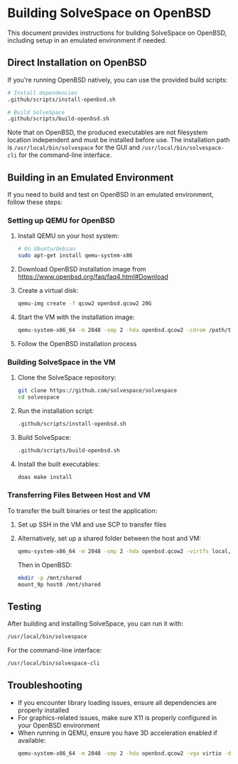 # Building SolveSpace on OpenBSD

This document provides instructions for building SolveSpace on OpenBSD, including setup in an emulated environment if needed.

## Direct Installation on OpenBSD

If you're running OpenBSD natively, you can use the provided build scripts:

```sh
# Install dependencies
.github/scripts/install-openbsd.sh

# Build SolveSpace
.github/scripts/build-openbsd.sh
```

Note that on OpenBSD, the produced executables are not filesystem location independent and must be installed before use. The installation path is `/usr/local/bin/solvespace` for the GUI and `/usr/local/bin/solvespace-cli` for the command-line interface.

## Building in an Emulated Environment

If you need to build and test on OpenBSD in an emulated environment, follow these steps:

### Setting up QEMU for OpenBSD

1. Install QEMU on your host system:
   ```sh
   # On Ubuntu/Debian
   sudo apt-get install qemu-system-x86
   ```

2. Download OpenBSD installation image from https://www.openbsd.org/faq/faq4.html#Download

3. Create a virtual disk:
   ```sh
   qemu-img create -f qcow2 openbsd.qcow2 20G
   ```

4. Start the VM with the installation image:
   ```sh
   qemu-system-x86_64 -m 2048 -smp 2 -hda openbsd.qcow2 -cdrom /path/to/install*.iso -boot d
   ```

5. Follow the OpenBSD installation process

### Building SolveSpace in the VM

1. Clone the SolveSpace repository:
   ```sh
   git clone https://github.com/solvespace/solvespace
   cd solvespace
   ```

2. Run the installation script:
   ```sh
   .github/scripts/install-openbsd.sh
   ```

3. Build SolveSpace:
   ```sh
   .github/scripts/build-openbsd.sh
   ```

4. Install the built executables:
   ```sh
   doas make install
   ```

### Transferring Files Between Host and VM

To transfer the built binaries or test the application:

1. Set up SSH in the VM and use SCP to transfer files
2. Alternatively, set up a shared folder between the host and VM:
   ```sh
   qemu-system-x86_64 -m 2048 -smp 2 -hda openbsd.qcow2 -virtfs local,path=/path/to/shared/folder,mount_tag=host0,security_model=mapped,id=host0
   ```

   Then in OpenBSD:
   ```sh
   mkdir -p /mnt/shared
   mount_9p host0 /mnt/shared
   ```

## Testing

After building and installing SolveSpace, you can run it with:

```sh
/usr/local/bin/solvespace
```

For the command-line interface:

```sh
/usr/local/bin/solvespace-cli
```

## Troubleshooting

- If you encounter library loading issues, ensure all dependencies are properly installed
- For graphics-related issues, make sure X11 is properly configured in your OpenBSD environment
- When running in QEMU, ensure you have 3D acceleration enabled if available:
  ```sh
  qemu-system-x86_64 -m 2048 -smp 2 -hda openbsd.qcow2 -vga virtio -display gtk,gl=on
  ```
